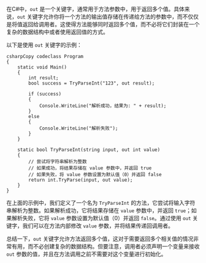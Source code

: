 在C#中，`out` 是一个关键字，通常用于方法参数中，用于返回多个值。具体来说，`out` 关键字允许你将一个方法的输出值存储在传递给方法的参数中，而不仅仅是将值返回给调用者。这使得方法能够同时返回多个值，而不必将它们封装在一个复杂的数据结构中或者使用返回值的方式。

以下是使用 `out` 关键字的示例：

```
csharpCopy codeclass Program
{
    static void Main()
    {
        int result;
        bool success = TryParseInt("123", out result);

        if (success)
        {
            Console.WriteLine("解析成功，结果为: " + result);
        }
        else
        {
            Console.WriteLine("解析失败");
        }
    }

    static bool TryParseInt(string input, out int value)
    {
        // 尝试将字符串解析为整数
        // 如果成功，将结果存储在 value 参数中，并返回 true
        // 如果失败，将 value 参数设置为默认值（0）并返回 false
        return int.TryParse(input, out value);
    }
}
```

在上面的示例中，我们定义了一个名为 `TryParseInt` 的方法，它尝试将输入字符串解析为整数。如果解析成功，它将结果存储在 `value` 参数中，并返回 `true`；如果解析失败，它将 `value` 参数设置为默认值（0）并返回 `false`。通过使用 `out` 关键字，我们可以在方法内部修改 `value` 参数，并将结果传递回调用者。

总结一下，`out` 关键字允许方法返回多个值，这对于需要返回多个相关值的情况非常有用，而不必创建复杂的数据结构。但要注意，调用者必须声明一个变量来接收 `out` 参数的值，并且在方法调用之前不需要对这个变量进行初始化。

